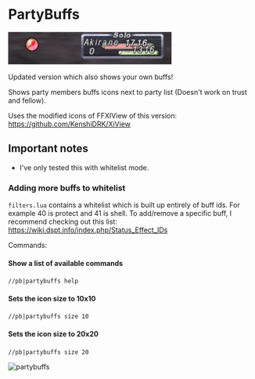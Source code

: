 # PartyBuffs

![Self Buff](https://github.com/Akirane/Partybuffs/blob/master/buff.PNG)

Updated version which also shows your own buffs!

Shows party members buffs icons next to party list (Doesn't work on trust and fellow).

Uses the modified icons of FFXIView of this version: https://github.com/KenshiDRK/XiView

## Important notes

* I've only tested this with whitelist mode. 

### Adding more buffs to whitelist

`filters.lua` contains a whitelist which is built up entirely of buff ids. For example 40 is protect and 41 is shell. To add/remove a specific buff, I recommend checking out this list: https://wiki.dspt.info/index.php/Status_Effect_IDs



Commands:
#### Show a list of available commands
`//pb|partybuffs help`
#### Sets the icon size to 10x10
`//pb|partybuffs size 10`
#### Sets the icon size to 20x20
`//pb|partybuffs size 20 `


![partybuffs](http://i.imgur.com/lXZfZVo.jpg)
